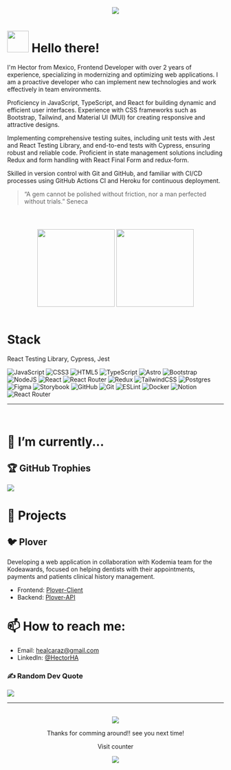 <div align="center">
<img src="https://media.giphy.com/media/836HiJc7pgzy8iNXCn/giphy.gif" />
</div>

# <img src="https://media.giphy.com/media/VgCDAzcKvsR6OM0uWg/giphy.gif" width="50">  Hello there! 
I'm Hector from Mexico, Frontend Developer with over 2 years of experience, specializing in modernizing and optimizing web applications. I am a proactive developer who can implement new technologies and work effectively in team environments.

Proficiency in JavaScript, TypeScript, and React for building dynamic and efficient user interfaces.
Experience with CSS frameworks such as Bootstrap, Tailwind, and Material UI (MUI) for creating responsive and attractive designs.

Implementing comprehensive testing suites, including unit tests with Jest and React Testing Library, and end-to-end tests with Cypress, ensuring robust and reliable code.
Proficient in state management solutions including Redux and form handling with React Final Form and redux-form.

Skilled in version control with Git and GitHub, and familiar with CI/CD processes using GitHub Actions CI and Heroku for continuous deployment.
<br>

> “A gem cannot be polished without friction, nor a man perfected without trials.” Seneca
>
#
<br>
<div align="center">
<a href="https://github.com/hectoralrz"><a/>
<img height="180em" src="https://github-readme-stats.vercel.app/api?username=hectoralrz&show_icons=true&theme=dracula&include_all_commits=true&count_private=true" />
<img height="180em" src="https://github-readme-stats.vercel.app/api/top-langs/?username=hectoralrz&layout=compact&langs_count=7&theme=dracula" />
</div>
<br>
  
# Stack
React Testing Library, Cypress, Jest

![JavaScript](https://img.shields.io/badge/javascript-%23323330.svg?style=for-the-badge&logo=javascript&logoColor=%23F7DF1E) ![CSS3](https://img.shields.io/badge/css3-%231572B6.svg?style=for-the-badge&logo=css3&logoColor=white) ![HTML5](https://img.shields.io/badge/html5-%23E34F26.svg?style=for-the-badge&logo=html5&logoColor=white) ![TypeScript](https://img.shields.io/badge/typescript-%23007ACC.svg?style=for-the-badge&logo=typescript&logoColor=white) ![Astro](https://img.shields.io/badge/astro-%232C2052.svg?style=for-the-badge&logo=astro&logoColor=white) ![Bootstrap](https://img.shields.io/badge/bootstrap-%238511FA.svg?style=for-the-badge&logo=bootstrap&logoColor=white) ![NodeJS](https://img.shields.io/badge/node.js-6DA55F?style=for-the-badge&logo=node.js&logoColor=white) ![React](https://img.shields.io/badge/react-%2320232a.svg?style=for-the-badge&logo=react&logoColor=%2361DAFB) ![React Router](https://img.shields.io/badge/React_Router-CA4245?style=for-the-badge&logo=react-router&logoColor=white) ![Redux](https://img.shields.io/badge/redux-%23593d88.svg?style=for-the-badge&logo=redux&logoColor=white) ![TailwindCSS](https://img.shields.io/badge/tailwindcss-%2338B2AC.svg?style=for-the-badge&logo=tailwind-css&logoColor=white) ![Postgres](https://img.shields.io/badge/postgres-%23316192.svg?style=for-the-badge&logo=postgresql&logoColor=white) ![Figma](https://img.shields.io/badge/figma-%23F24E1E.svg?style=for-the-badge&logo=figma&logoColor=white) ![Storybook](https://img.shields.io/badge/-Storybook-FF4785?style=for-the-badge&logo=storybook&logoColor=white) ![GitHub](https://img.shields.io/badge/github-%23121011.svg?style=for-the-badge&logo=github&logoColor=white) ![Git](https://img.shields.io/badge/git-%23F05033.svg?style=for-the-badge&logo=git&logoColor=white) ![ESLint](https://img.shields.io/badge/ESLint-4B3263?style=for-the-badge&logo=eslint&logoColor=white) ![Docker](https://img.shields.io/badge/docker-%230db7ed.svg?style=for-the-badge&logo=docker&logoColor=white) ![Notion](https://img.shields.io/badge/Notion-%23000000.svg?style=for-the-badge&logo=notion&logoColor=white) ![React Router](https://img.shields.io/badge/React_Router-CA4245?style=for-the-badge&logo=react-router&logoColor=white)
    
  ----
  <br>
  
# 🌱 I’m currently...


## 🏆 GitHub Trophies

![](https://github-profile-trophy.vercel.app/?username=HectorAlrz&theme=onedark&no-frame=false&no-bg=false&margin-w=4)

  
# 🌴 Projects

## 🐦 Plover
Developing a web application in collaboration with Kodemia team for the Kodeawards, focused on helping dentists with their appointments, payments and patients clinical history management.

- Frontend: [Plover-Client](https://github.com/karenascencio/plover-client)
- Backend: [Plover-API](https://github.com/FreddyCastuera/plover-api)



  
# 📫 How to reach me:
  
- Email: healcaraz@gmail.com
- LinkedIn: [@HectorHA](https://www.linkedin.com/in/h%C3%A9ctor-hern%C3%A1ndez-alcaraz-517996109/)

  
### ✍️ Random Dev Quote

![](https://quotes-github-readme.vercel.app/api?type=horizontal&theme=tokyonight)
  ***
  <br>
<div align="center">
  <img src="https://media3.giphy.com/media/GuEyvLPXMLhT2/giphy.gif?cid=ecf05e47759fb9utlj0vg10drwmexvy1pgwdu07xmufgprf8&rid=giphy.gif&ct=g"/>

<p align="center"> 
  Thanks for comming around!! see you next time!
  <br>
  
  Visit counter
  <br>
  
  <img src="https://profile-counter.glitch.me/hectoralrz/count.svg" />
</p>
  </div>
